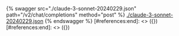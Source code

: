 [#references:start]: <> ({ "template": "openapi" })
[#references:start]: <> ({ "template": "openapi" })
{% swagger src="./claude-3-sonnet-20240229.json" path="/v2/chat/completions" method="post" %}
[./claude-3-sonnet-20240229.json](./claude-3-sonnet-20240229.json)
{% endswagger %}
[#references:end]: <> ({})
[#references:end]: <> ({})